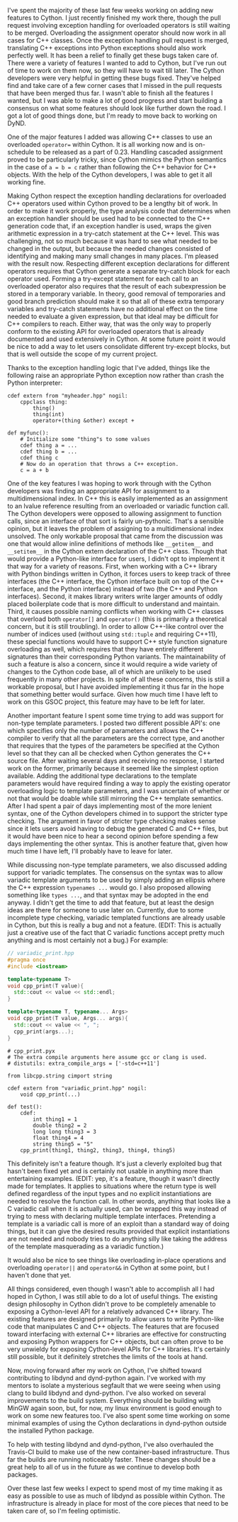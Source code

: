 <!-- 
.. title: Cython Collaboration
.. slug: cython-collaboration
.. date: 2015-08-05 15:55:07 UTC-06:00
.. tags: 
.. category: DyND 
.. link: 
.. description: 
.. type: text
-->

I've spent the majority of these last few weeks working on adding new features to Cython.
I just recently finished my work there, though the pull request involving exception handling for overloaded operators is still waiting to be merged.
Overloading the assignment operator should now work in all cases for C++ classes.
Once the exception handling pull request is merged, translating C++ exceptions into Python exceptions should also work perfectly well.
It has been a relief to finally get these bugs taken care of.
There were a variety of features I wanted to add to Cython, but I've run out of time to work on them now, so they will have to wait till later.
The Cython developers were very helpful in getting these bugs fixed.
They've helped find and take care of a few corner cases that I missed in the pull requests that have been merged thus far.
I wasn't able to finish all the features I wanted, but I was able to make a lot of good progress and start building a consensus on what some features should look like further down the road.
I got a lot of good things done, but I'm ready to move back to working on DyND.

One of the major features I added was allowing C++ classes to use an overloaded `operator=` within Cython.
It is all working now and is on-schedule to be released as a part of 0.23.
Handling cascaded assignment proved to be particularly tricky, since Cython mimics the Python semantics in the case of `a = b = c` rather than following the C++ behavior for C++ objects.
With the help of the Cython developers, I was able to get it all working fine.

Making Cython respect the exception handling declarations for overloaded C++ operators used within Cython proved to be a lengthy bit of work.
In order to make it work properly, the type analysis code that determines when an exception handler should be used had to be connected to the C++ generation code that, if an exception handler is used, wraps the given arithmetic expression in a try-catch statement at the C++ level.
This was challenging, not so much because it was hard to see what needed to be changed in the output, but because the needed changes consisted of identifying and making many small changes in many places.
I'm pleased with the result now.
Respecting different exception declarations for different operators requires that Cython generate a separate try-catch block for each operator used.
Forming a try-except statement for each call to an overloaded operator also requires that the result of each subexpression be stored in a temporary variable.
In theory, good removal of temporaries and good branch prediction should make it so that all of these extra temporary variables and try-catch statements have no additional effect on the time needed to evaluate a given expression, but that ideal may be difficult for C++ compilers to reach.
Either way, that was the only way to properly conform to the existing API for overloaded operators that is already documented and used extensively in Cython.
At some future point it would be nice to add a way to let users consolidate different try-except blocks, but that is well outside the scope of my current project.

Thanks to the exception handling logic that I've added, things like the following raise an appropriate Python exception now rather than crash the Python interpreter:

```Cython
cdef extern from "myheader.hpp" nogil:
    cppclass thing:
        thing()
        thing(int)
        operator+(thing &other) except +

def myfunc():
    # Initialize some "thing"s to some values
    cdef thing a = ...
    cdef thing b = ...
    cdef thing c
    # Now do an operation that throws a C++ exception.
    c = a + b
```

One of the key features I was hoping to work through with the Cython developers was finding an appropriate API for assignment to a multidimensional index.
In C++ this is easily implemented as an assignment to an lvalue reference resulting from an overloaded or variadic function call.
The Cython developers were opposed to allowing assignment to function calls, since an interface of that sort is fairly un-pythonic.
That's a sensible opinion, but it leaves the problem of assigning to a multidimensional index unsolved.
The only workable proposal that came from the discussion was one that would allow inline definitions of methods like `__getitem__` and `__setitem__` in the Cython extern declaration of the C++ class.
Though that would provide a Python-like interface for users, I didn't opt to implement it that way for a variety of reasons.
First, when working with a C++ library with Python bindings written in Cython, it forces users to keep track of three interfaces (the C++ interface, the Cython interface built on top of the C++ interface, and the Python interface) instead of two (the C++ and Python interfaces).
Second, it makes library writers write larger amounts of oddly placed boilerplate code that is more difficult to understand and maintain.
Third, it causes possible naming conflicts when working with C++ classes that overload both `operator[]` and `operator()` (this is primarily a theoretical concern, but it is still troubling).
In order to allow C++-like control over the number of indices used (without using `std::tuple` and requiring C++11), these special functions would have to support C++ style function signature overloading as well, which requires that they have entirely different signatures than their corresponding Python variants.
The maintainability of such a feature is also a concern, since it would require a wide variety of changes to the Cython code base, all of which are unlikely to be used frequently in many other projects.
In spite of all these concerns, this is still a workable proposal, but I have avoided implementing it thus far in the hope that something better would surface.
Given how much time I have left to work on this GSOC project, this feature may have to be left for later.

Another important feature I spent some time trying to add was support for non-type template parameters.
I posted two different possible API's: one which specifies only the number of parameters and allows the C++ compiler to verify that all the parameters are the correct type, and another that requires that the types of the parameters be specified at the Cython level so that they can all be checked when Cython generates the C++ source file.
After waiting several days and receiving no response, I started work on the former, primarily because it seemed like the simplest option available.
Adding the additional type declarations to the template parameters would have required finding a way to apply the existing operator overloading logic to template parameters, and I was uncertain of whether or not that would be doable while still mirroring the C++ template semantics.
After I had spent a pair of days implementing most of the more lenient syntax, one of the Cython developers chimed in to support the stricter type checking.
The argument in favor of stricter type checking makes sense since it lets users avoid having to debug the generated C and C++ files, but it would have been nice to hear a second opinion before spending a few days implementing the other syntax.
This is another feature that, given how much time I have left, I'll probably have to leave for later.

While discussing non-type template parameters, we also discussed adding support for variadic templates.
The consensus on the syntax was to allow variadic template arguments to be used by simply adding an ellipsis where the C++ expression `typenames ...` would go.
I also proposed allowing something like `types ...`, and that syntax may be adopted in the end anyway.
I didn't get the time to add that feature, but at least the design ideas are there for someone to use later on.
Currently, due to some incomplete type checking, variadic templated functions are already usable in Cython, but this is really a bug and not a feature.
(EDIT: This is actually just a creative use of the fact that C variadic functions accept pretty much anything and is most certainly not a bug.)
For example:

```C++
// variadic_print.hpp
#pragma once
#include <iostream>

template<typename T>
void cpp_print(T value){
  std::cout << value << std::endl;
}

template<typename T, typename... Args>
void cpp_print(T value, Args... args){
  std::cout << value << ", ";
  cpp_print(args...);
}
```

```Cython
# cpp_print.pyx
# The extra compile arguments here assume gcc or clang is used.
# distutils: extra_compile_args = ['-std=c++11']

from libcpp.string cimport string

cdef extern from "variadic_print.hpp" nogil:
    void cpp_print(...)

def test():
    cdef:
        int thing1 = 1
        double thing2 = 2
        long long thing3 = 3
        float thing4 = 4
        string thing5 = "5"
    cpp_print(thing1, thing2, thing3, thing4, thing5)
```

This definitely isn't a feature though.
It's just a cleverly exploited bug that hasn't been fixed yet and is certainly not usable in anything more than entertaining examples.
(EDIT: yep, it's a feature, though it wasn't directly made for templates.
It applies to situations where the return type is well defined regardless of the input types and no explicit instantiations are needed to resolve the function call.
In other words, anything that looks like a C variadic call when it is actually used, can be wrapped this way instead of trying to mess with declaring multiple template interfaces.
Pretending a template is a variadic call is more of an exploit than a standard way of doing things, but it can give the desired results provided that explicit instantiations are not needed and nobody tries to do anything silly like taking the address of the template masquerading as a variadic function.)

It would also be nice to see things like overloading in-place operations and overloading `operator||` and `operator&&` in Cython at some point, but I haven't done that yet.

All things considered, even though I wasn't able to accomplish all I had hoped in Cython, I was still able to do a lot of useful things.
The existing design philosophy in Cython didn't prove to be completely amenable to exposing a Cython-level API for a relatively advanced C++ library.
The existing features are designed primarily to allow users to write Python-like code that manipulates C and C++ objects.
The features that are focused toward interfacing with external C++ libraries are effective for constructing and exposing Python wrappers for C++ objects, but can often prove to be very unwieldy for exposing Cython-level APIs for C++ libraries.
It's certainly still possible, but it definitely stretches the limits of the tools at hand.

Now, moving forward after my work on Cython, I've shifted toward contributing to libdynd and dynd-python again.
I've worked with my mentors to isolate a mysterious segfault that we were seeing when using clang to build libdynd and dynd-python.
I've also worked on several improvements to the build system.
Everything should be building with MinGW again soon, but, for now, my linux environment is good enough to work on some new features too.
I've also spent some time working on some minimal examples of using the Cython declarations in dynd-python outside the installed Python package.

To help with testing libdynd and dynd-python, I've also overhauled the Travis-CI build to make use of the new container-based infrastructure.
Thus far the builds are running noticeably faster.
These changes should be a great help to all of us in the future as we continue to develop both packages.

Over these last few weeks I expect to spend most of my time making it as easy as possible to use as much of libdynd as possible within Cython.
The infrastructure is already in place for most of the core pieces that need to be taken care of, so I'm feeling optimistic.
